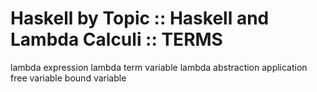 # Haskell by Topic :: Haskell and Lambda Calculi :: TERMS

lambda expression
lambda term
variable
lambda abstraction
application
free variable
bound variable
